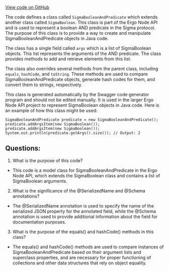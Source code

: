 [View code on GitHub](https://github.com/ergoplatform/ergo-appkit/java-client-generated/src/main/java/org/ergoplatform/restapi/client/SigmaBooleanAndPredicate.java)

The code defines a class called `SigmaBooleanAndPredicate` which extends another class called `SigmaBoolean`. This class is part of the Ergo Node API and is used to represent a boolean AND predicate in the Sigma protocol. The purpose of this class is to provide a way to create and manipulate SigmaBooleanAndPredicate objects in Java code.

The class has a single field called `args` which is a list of SigmaBoolean objects. This list represents the arguments of the AND predicate. The class provides methods to add and retrieve elements from this list.

The class also overrides several methods from the parent class, including `equals`, `hashCode`, and `toString`. These methods are used to compare SigmaBooleanAndPredicate objects, generate hash codes for them, and convert them to strings, respectively.

This class is generated automatically by the Swagger code generator program and should not be edited manually. It is used in the larger Ergo Node API project to represent SigmaBoolean objects in Java code. Here is an example of how this class might be used:

```
SigmaBooleanAndPredicate predicate = new SigmaBooleanAndPredicate();
predicate.addArgsItem(new SigmaBoolean());
predicate.addArgsItem(new SigmaBoolean());
System.out.println(predicate.getArgs().size()); // Output: 2
```
## Questions: 
 1. What is the purpose of this code?
- This code is a model class for SigmaBooleanAndPredicate in the Ergo Node API, which extends the SigmaBoolean class and contains a list of SigmaBoolean arguments.

2. What is the significance of the @SerializedName and @Schema annotations?
- The @SerializedName annotation is used to specify the name of the serialized JSON property for the annotated field, while the @Schema annotation is used to provide additional information about the field for documentation purposes.

3. What is the purpose of the equals() and hashCode() methods in this class?
- The equals() and hashCode() methods are used to compare instances of SigmaBooleanAndPredicate based on their argument lists and superclass properties, and are necessary for proper functioning of collections and other data structures that rely on object equality.